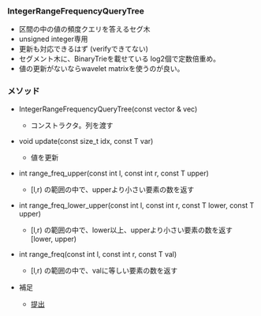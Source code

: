 ### IntegerRangeFrequencyQueryTree
- 区間の中の値の頻度クエリを答えるセグ木
- unsigned integer専用
- 更新も対応できるはず (verifyできてない)
- セグメント木に、BinaryTrieを載せている log2個で定数倍重め。
- 値の更新がないならwavelet matrixを使うのが良い。


### メソッド
- IntegerRangeFrequencyQueryTree(const vector<T> & vec) 
  - コンストラクタ。列を渡す
- void update(const size_t idx, const T var)
  - 値を更新
- int range_freq_upper(const int l, const int r, const T upper) 
  - [l,r) の範囲の中で、upperより小さい要素の数を返す
- int range_freq_lower_upper(const int l, const int r, const T lower, const T upper)
  - [l,r) の範囲の中で、lower以上、upperより小さい要素の数を返す [lower, upper)
- int range_freq(const int l, const int r, const T val)
  - [l,r) の範囲の中で、valに等しい要素の数を返す

- 補足
  - [提出](https://atcoder.jp/contests/abc202/submissions/42225864)
